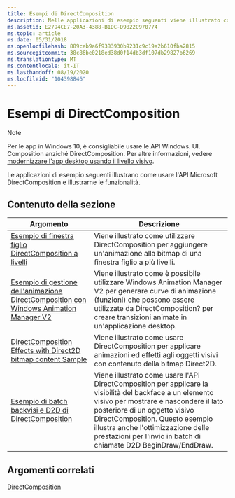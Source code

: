 ```yaml
---
title: Esempi di DirectComposition
description: Nelle applicazioni di esempio seguenti viene illustrato come utilizzare Microsoft DirectComposition \ 32; API e dimostrarne le funzionalità.
ms.assetid: E2794CE7-20A3-4388-B1DC-D9822C970774
ms.topic: article
ms.date: 05/31/2018
ms.openlocfilehash: 889ceb9a6f9383930b9231c9c19a2b610fba2815
ms.sourcegitcommit: 38c86be0218ed38d0f14db3df107db29827b6269
ms.translationtype: MT
ms.contentlocale: it-IT
ms.lasthandoff: 08/19/2020
ms.locfileid: "104398846"
---
```

# <a name="directcomposition-samples"></a>Esempi di DirectComposition

> [!NOTE]
> Per le app in Windows 10, è consigliabile usare le API Windows. UI. Composition anziché DirectComposition. Per altre informazioni, vedere [modernizzare l'app desktop usando il livello visivo](/windows/uwp/composition/visual-layer-in-desktop-apps).

Le applicazioni di esempio seguenti illustrano come usare l'API Microsoft DirectComposition e illustrarne le funzionalità.

## <a name="in-this-section"></a>Contenuto della sezione



| Argomento                                                                                                                                 | Descrizione                                                                                                                                                                                                                                                                   |
|---------------------------------------------------------------------------------------------------------------------------------------|-------------------------------------------------------------------------------------------------------------------------------------------------------------------------------------------------------------------------------------------------------------------------------|
| [Esempio di finestra figlio DirectComposition a livelli](https://github.com/microsoft/Windows-classic-samples/tree/master/Samples/DirectCompositionLayeredChildWindow)<br/>                           | Viene illustrato come utilizzare DirectComposition per aggiungere un'animazione alla bitmap di una finestra figlio a più livelli.<br/>                                                                                                                                                                         |
| [Esempio di gestione dell'animazione DirectComposition con Windows Animation Manager V2](https://github.com/microsoft/Windows-classic-samples/tree/master/Samples/DirectCompositionWindowsAnimationManager)<br/> | Viene illustrato come è possibile utilizzare Windows Animation Manager V2 per generare curve di animazione (funzioni) che possono essere utilizzate da DirectComposition? per creare transizioni animate in un'applicazione desktop. <br/>                                                            |
| [DirectComposition Effects with Direct2D bitmap content Sample](https://github.com/microsoft/Windows-classic-samples/tree/master/Samples/DirectCompositionEffects)<br/>                                                     | Viene illustrato come usare DirectComposition per applicare animazioni ed effetti agli oggetti visivi con contenuto della bitmap Direct2D. <br/>                                                                                                                                           |
| [Esempio di batch backvisi e D2D di DirectComposition](https://github.com/microsoft/Windows-classic-samples/tree/master/Samples/DCompV2BackfaceandD2DBatching)<br/>                  | Viene illustrato come usare l'API DirectComposition per applicare la visibilità del backface a un elemento visivo per mostrare e nascondere il lato posteriore di un oggetto visivo DirectComposition. Questo esempio illustra anche l'ottimizzazione delle prestazioni per l'invio in batch di chiamate D2D BeginDraw/EndDraw.<br/> |



 

## <a name="related-topics"></a>Argomenti correlati

<dl> <dt>

[DirectComposition](directcomposition-portal.md)
</dt> </dl>

 

 





